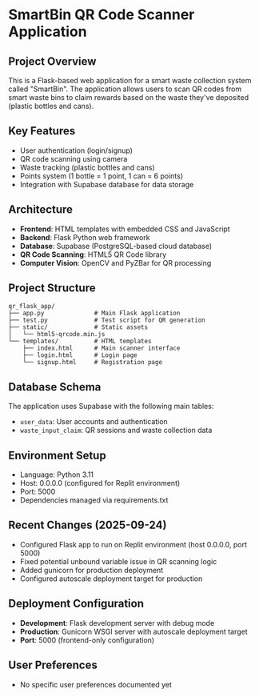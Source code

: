 # SmartBin QR Code Scanner Application

## Project Overview
This is a Flask-based web application for a smart waste collection system called "SmartBin". The application allows users to scan QR codes from smart waste bins to claim rewards based on the waste they've deposited (plastic bottles and cans).

## Key Features
- User authentication (login/signup)
- QR code scanning using camera
- Waste tracking (plastic bottles and cans)
- Points system (1 bottle = 1 point, 1 can = 6 points)
- Integration with Supabase database for data storage

## Architecture
- **Frontend**: HTML templates with embedded CSS and JavaScript
- **Backend**: Flask Python web framework
- **Database**: Supabase (PostgreSQL-based cloud database)
- **QR Code Scanning**: HTML5 QR Code library
- **Computer Vision**: OpenCV and PyZBar for QR processing

## Project Structure
```
qr_flask_app/
├── app.py              # Main Flask application
├── test.py             # Test script for QR generation
├── static/             # Static assets
│   └── html5-qrcode.min.js
└── templates/          # HTML templates
    ├── index.html      # Main scanner interface
    ├── login.html      # Login page
    └── signup.html     # Registration page
```

## Database Schema
The application uses Supabase with the following main tables:
- `user_data`: User accounts and authentication
- `waste_input_claim`: QR sessions and waste collection data

## Environment Setup
- Language: Python 3.11
- Host: 0.0.0.0 (configured for Replit environment)
- Port: 5000
- Dependencies managed via requirements.txt

## Recent Changes (2025-09-24)
- Configured Flask app to run on Replit environment (host 0.0.0.0, port 5000)
- Fixed potential unbound variable issue in QR scanning logic
- Added gunicorn for production deployment
- Configured autoscale deployment target for production

## Deployment Configuration
- **Development**: Flask development server with debug mode
- **Production**: Gunicorn WSGI server with autoscale deployment target
- **Port**: 5000 (frontend-only configuration)

## User Preferences
- No specific user preferences documented yet